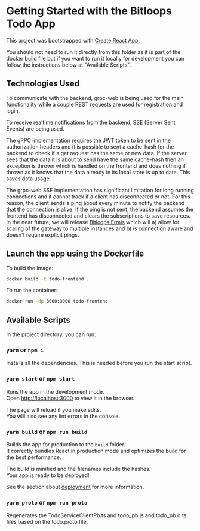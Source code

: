 # Getting Started with the Bitloops Todo App

This project was bootstrapped with [Create React App](https://github.com/facebook/create-react-app).

You should not need to run it directly from this folder as it is part of the docker build file but if you want to run it locally for development you can follow the instructions below at "Available Scripts".

## Technologies Used

To communicate with the backend, grpc-web is being used for the main functionality while a couple REST requests are used for registration and login.

To receive realtime notifications from the backend, SSE (Server Sent Events) are being used.

The gRPC implementation requires the JWT token to be sent in the authorization headers and it is possible to sent a cache-hash for the backend to check if a get request has the same or new data. If the server sees that the data it is about to send have the same cache-hash then an exception is thrown which is handled on the frontend and does nothing if thrown as it knows that the data already in its local store is up to date. This saves data usage.

The grpc-web SSE implementation has significant limitation for long running connections and it cannot track if a client has disconnected or not. For this reason, the client sends a ping about every minute to notify the backend that the connection is alive. If the ping is not sent, the backend assumes the frontend has disconnected and clears the subscriptions to save resources. In the near future, we will release [Bitloops Ermis](https://bitloops.com/ermis) which will a) allow for scaling of the gateway to multiple instances and b) is connection aware and doesn't require explicit pings.

## Launch the app using the Dockerfile

To build the image:

```bash
docker build -t todo-frontend .
```

To run the container:

```bash
docker run -dp 3000:3000 todo-frontend
```

## Available Scripts

In the project directory, you can run:

### `yarn` or `npm i`

Installs all the dependencies. This is needed before you run the start script.

### `yarn start` or `npm start`

Runs the app in the development mode.\
Open [http://localhost:3000](http://localhost:3000) to view it in the browser.

The page will reload if you make edits.\
You will also see any lint errors in the console.

### `yarn build` or `npm run build`

Builds the app for production to the `build` folder.\
It correctly bundles React in production mode and optimizes the build for the best performance.

The build is minified and the filenames include the hashes.\
Your app is ready to be deployed!

See the section about [deployment](https://facebook.github.io/create-react-app/docs/deployment) for more information.

### `yarn proto` or `npm run proto`

Regenerates the TodoServiceClientPb.ts and todo_pb.js and todo_pb.d.ts files based on the todo.proto file.
